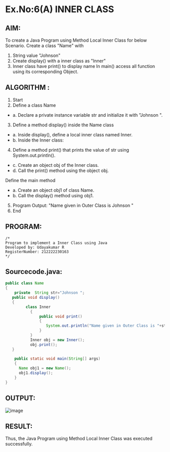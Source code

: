 # Ex.No:6(A)  INNER CLASS
## AIM:
To create a Java Program using Method Local Inner Class for below Scenario.
Create a class "Name" with
1. String value "Johnson"
2. Create display() with  a inner class as "Inner"
3. Inner class have print() to display name
In main() access all function using its corresponding Object.

## ALGORITHM :
1. Start
2. Define a class Name
-  a. Declare a private instance variable str and initialize it with "Johnson ".
3. Define a method display() inside the Name class
 -  a. Inside display(), define a local inner class named Inner.
 -  b. Inside the Inner class:
4. Define a method print() that prints the value of str using System.out.println().
-   c. Create an object obj of the Inner class.
-   d. Call the print() method using the object obj.

  Define the main method
 -  a. Create an object obj1 of class Name.
 -  b. Call the display() method using obj1.
5. Program Output:
  "Name given in Outer Class is Johnson "
6. End

## PROGRAM:
 ```
/*
Program to implement a Inner Class using Java
Developed by: Udayakumar R
RegisterNumber: 212222230163
*/
```

## Sourcecode.java:
```java
public class Name
{
    private  String str="Johnson ";
   public void display()
   {
         class Inner
           {
               public void print()
               {
                  System.out.println("Name given in Outer Class is "+str);
               }
           }
           Inner obj = new Inner();
           obj.print();
   }
  
    public static void main(String[] args)
    {
      Name obj1 = new Name();
      obj1.display();
    }
}
```

## OUTPUT:

![image](https://github.com/user-attachments/assets/34abb9d1-c28e-4efd-8f65-a1e456016d83)


## RESULT:
Thus, the Java Program using Method Local Inner Class was executed successfully.

